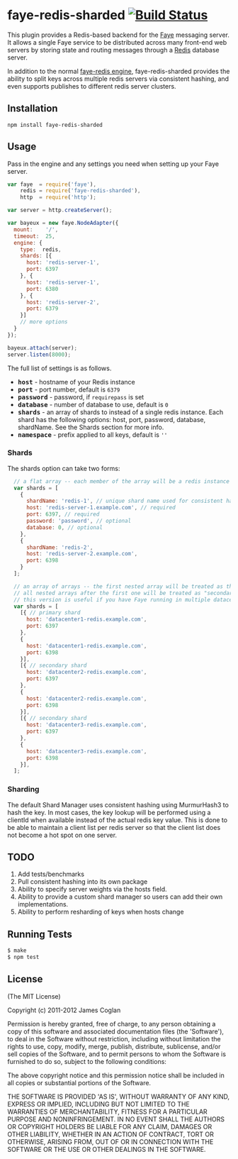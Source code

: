 # faye-redis-sharded [![Build Status](https://travis-ci.org/zwily/faye-redis-sharded-node.svg?branch=master)](https://travis-ci.org/zwily/faye-redis-sharded-node)

This plugin provides a Redis-based backend for the [Faye](http://faye.jcoglan.com)
messaging server. It allows a single Faye service to be distributed across many
front-end web servers by storing state and routing messages through a
[Redis](http://redis.io) database server.

In addition to the normal [faye-redis engine](https://github.com/faye/faye-redis-node),
faye-redis-sharded provides the ability to split keys across multiple redis servers via consistent hashing,
and even supports publishes to different redis server clusters.

## Installation

    npm install faye-redis-sharded


## Usage

Pass in the engine and any settings you need when setting up your Faye server.

```js
var faye  = require('faye'),
    redis = require('faye-redis-sharded'),
    http  = require('http');

var server = http.createServer();

var bayeux = new faye.NodeAdapter({
  mount:    '/',
  timeout:  25,
  engine: {
    type:  redis,
    shards: [{
      host: 'redis-server-1',
      port: 6397
    }, {
      host: 'redis-server-1',
      port: 6380
    }, {
      host: 'redis-server-2',
      port: 6379
    }]
    // more options
  }
});

bayeux.attach(server);
server.listen(8000);
```

The full list of settings is as follows.

* <b><tt>host</tt></b> - hostname of your Redis instance
* <b><tt>port</tt></b> - port number, default is `6379`
* <b><tt>password</tt></b> - password, if `requirepass` is set
* <b><tt>database</tt></b> - number of database to use, default is `0`
* <b><tt>shards</tt></b> - an array of shards to instead of a single redis instance. Each shard has the following options:
     host, port, password, database, shardName.
     See the Shards section for more info.
* <b><tt>namespace</tt></b> - prefix applied to all keys, default is `''`

### Shards

The shards option can take two forms:

```js
  // a flat array -- each member of the array will be a redis instance to connect to
  var shards = [
    {
      shardName: 'redis-1', // unique shard name used for consistent hashing -- if not supplied, will default to "host + ':' + port"
      host: 'redis-server-1.example.com', // required
      port: 6397, // required
      password: 'password', // optional
      database: 0, // optional
    },
    {
      shardName: 'redis-2',
      host: 'redis-server-2.example.com',
      port: 6398
    }
  ];

  // an array of arrays -- the first nested array will be treated as the "primary" shard cluster
  // all nested arrays after the first one will be treated as "secondary" clusters and will only receive publishes
  // this version is useful if you have Faye running in multiple datacenters and publishes must be pushed to both
  var shards = [
    [{ // primary shard
      host: 'datacenter1-redis.example.com',
      port: 6397
    },
    {
      host: 'datacenter1-redis.example.com',
      port: 6398
    }],
    [{ // secondary shard
      host: 'datacenter2-redis.example.com',
      port: 6397
    },
    {
      host: 'datacenter2-redis.example.com',
      port: 6398
    }],
    [{ // secondary shard
      host: 'datacenter3-redis.example.com',
      port: 6397
    },
    {
      host: 'datacenter3-redis.example.com',
      port: 6398
    }],
  ];
```

### Sharding

The default Shard Manager uses consistent hashing using MurmurHash3 to hash the key.
In most cases, the key lookup will be performed using a clientId when available instead of the actual redis key value.
This is done to be able to maintain a client list per redis server so that the client list does not become a hot spot on
one server.

## TODO

1. Add tests/benchmarks
2. Pull consistent hashing into its own package
3. Ability to specify server weights via the hosts field.
4. Ability to provide a custom shard manager so users can add their own implementations.
5. Ability to perform resharding of keys when hosts change

## Running Tests

```bash
$ make
$ npm test
```

## License

(The MIT License)

Copyright (c) 2011-2012 James Coglan

Permission is hereby granted, free of charge, to any person obtaining a copy of
this software and associated documentation files (the 'Software'), to deal in
the Software without restriction, including without limitation the rights to use,
copy, modify, merge, publish, distribute, sublicense, and/or sell copies of the
Software, and to permit persons to whom the Software is furnished to do so,
subject to the following conditions:

The above copyright notice and this permission notice shall be included in all
copies or substantial portions of the Software.

THE SOFTWARE IS PROVIDED 'AS IS', WITHOUT WARRANTY OF ANY KIND, EXPRESS OR
IMPLIED, INCLUDING BUT NOT LIMITED TO THE WARRANTIES OF MERCHANTABILITY, FITNESS
FOR A PARTICULAR PURPOSE AND NONINFRINGEMENT. IN NO EVENT SHALL THE AUTHORS OR
COPYRIGHT HOLDERS BE LIABLE FOR ANY CLAIM, DAMAGES OR OTHER LIABILITY, WHETHER
IN AN ACTION OF CONTRACT, TORT OR OTHERWISE, ARISING FROM, OUT OF OR IN
CONNECTION WITH THE SOFTWARE OR THE USE OR OTHER DEALINGS IN THE SOFTWARE.
